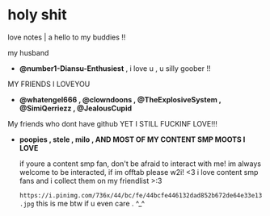 # holy shit

love notes | a hello to my buddies !!

my husband 
- **@number1-Diansu-Enthusiest** , i love u , u silly goober !!

MY FRIENDS I LOVEYOU 
- **@whatengel666 , @clowndoons , @TheExplosiveSystem , @SimiQerriezz , @JealousCupid**


My friends who dont have github YET I STILL FUCKINF LOVE!!! 
- **poopies , stele , milo , AND MOST OF MY CONTENT SMP MOOTS I LOVE**


  if youre a content smp fan, don't be afraid to interact with me! im always welcome to be interacted, if im offtab please w2i! <3
  i love content smp fans and i collect them on my friendlist >:3

  `https://i.pinimg.com/736x/44/bc/fe/44bcfe446132dad852b672de64e33e13.jpg`
this is me btw if u even care . ^_^
<!--
**JustAnthro/JustAnthro** is a ✨ _special_ ✨ repository because its `README.md` (this file) appears on your GitHub profile.

Here are some ideas to get you started:

- 🔭 I’m currently working on ...
- 🌱 I’m currently learning ...
- 👯 I’m looking to collaborate on ...
- 🤔 I’m looking for help with ...
- 💬 Ask me about ...
- 📫 How to reach me: ...
- 😄 Pronouns: ...
- ⚡ Fun fact: ...
-->
